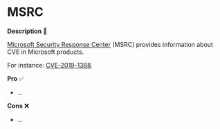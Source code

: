 # MSRC

<div class="row row-cols-lg-2"><div>

**Description** 🍁

[Microsoft Security Response Center]((https://msrc.microsoft.com/update-guide/)) (MSRC) provides information about CVE in Microsoft products.

For instance: [CVE-2019-1388](https://msrc.microsoft.com/update-guide/en-US/vulnerability/CVE-2019-1388).
</div><div>

**Pro** ✅

* ...

**Cons** ❌

* ...
</div></div>